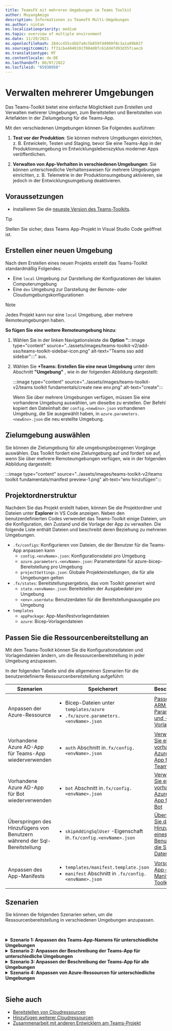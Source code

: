 ```yaml
---
title: TeamsFX mit mehreren Umgebungen im Teams Toolkit
author: MuyangAmigo
description: Informationen zu TeamsFX Multi-Umgebungen
ms.author: nintan
ms.localizationpriority: medium
ms.topic: overview of multiple environment
ms.date: 11/29/2021
ms.openlocfilehash: 284cc455cdbb7a0c5b859fd4909f0c3a1a99b037
ms.sourcegitcommit: ff31cbe4840191f004d8fc61dd4fd93d35fcaecb
ms.translationtype: MT
ms.contentlocale: de-DE
ms.lasthandoff: 06/07/2022
ms.locfileid: "65938950"
---
```

# <a name="manage-multiple-environments"></a>Verwalten mehrerer Umgebungen

 Das Teams-Toolkit bietet eine einfache Möglichkeit zum Erstellen und Verwalten mehrerer Umgebungen, zum Bereitstellen und Bereitstellen von Artefakten in der Zielumgebung für die Teams-App.

 Mit den verschiedenen Umgebungen können Sie Folgendes ausführen:

1. **Test vor der Produktion**: Sie können mehrere Umgebungen einrichten, z. B. Entwickeln, Testen und Staging, bevor Sie eine Teams-App in der Produktionsumgebung im Entwicklungslebenszyklus moderner Apps veröffentlichen.

2. **Verwalten von App-Verhalten in verschiedenen Umgebungen**: Sie können unterschiedliche Verhaltensweisen für mehrere Umgebungen einrichten, z. B. Telemetrie in der Produktionsumgebung aktivieren, sie jedoch in der Entwicklungsumgebung deaktivieren.

## <a name="prerequisite"></a>Voraussetzungen

* Installieren Sie die [neueste Version des Teams-Toolkits](https://marketplace.visualstudio.com/items?itemName=TeamsDevApp.ms-teams-vscode-extension).

> [!TIP]
> Stellen Sie sicher, dass Teams App-Projekt in Visual Studio Code geöffnet ist.

## <a name="create-a-new-environment"></a>Erstellen einer neuen Umgebung

Nach dem Erstellen eines neuen Projekts erstellt das Teams-Toolkit standardmäßig Folgendes:

* Eine `local` Umgebung zur Darstellung der Konfigurationen der lokalen Computerumgebung
* Eine `dev` Umgebung zur Darstellung der Remote- oder Cloudumgebungskonfigurationen

> [!NOTE]
> Jedes Projekt kann nur eine `local` Umgebung, aber mehrere Remoteumgebungen haben.

**So fügen Sie eine weitere Remoteumgebung hinzu**:

1. Wählen Sie in der linken Navigationsleiste die **Option "**:::image type="content" source="../assets/images/teams-toolkit-v2/add-sso/teams-toolkit-sidebar-icon.png" alt-text="Teams sso add sidebar":::" aus.
2. Wählen Sie **+Teams: Erstellen Sie eine neue Umgebung** unter dem Abschnitt **"Umgebung"** , wie in der folgenden Abbildung dargestellt:

   :::image type="content" source="../assets/images/teams-toolkit-v2/teams toolkit fundamentals/create new env.png" alt-text="create":::

   Wenn Sie über mehrere Umgebungen verfügen, müssen Sie eine vorhandene Umgebung auswählen, um dieselbe zu erstellen. Der Befehl kopiert den Dateiinhalt der `config.<newEnv>.json` vorhandenen Umgebung, die Sie ausgewählt haben, in `azure.parameters.<newEnv>.json` die neu erstellte Umgebung.

## <a name="select-target-environment"></a>Zielumgebung auswählen

Sie können die Zielumgebung für alle umgebungsbezogenen Vorgänge auswählen. Das Toolkit fordert eine Zielumgebung auf und fordert sie auf, wenn Sie über mehrere Remoteumgebungen verfügen, wie in der folgenden Abbildung dargestellt:

:::image type="content" source="../assets/images/teams-toolkit-v2/teams toolkit fundamentals/manifest preview-1.png" alt-text="env hinzufügen":::

## <a name="project-folder-structure"></a>Projektordnerstruktur

Nachdem Sie das Projekt erstellt haben, können Sie die Projektordner und Dateien unter **Explorer** in VS Code anzeigen. Neben den benutzerdefinierten Codes verwendet das Teams-Toolkit einige Dateien, um die Konfiguration, den Zustand und die Vorlage der App zu verwalten. Die folgende Liste enthält Dateien und beschreibt deren Beziehung zu mehreren Umgebungen.

* `.fx/configs`: Konfigurieren von Dateien, die der Benutzer für die Teams-App anpassen kann
  * `config.<envName>.json`: Konfigurationsdatei pro Umgebung
  * `azure.parameters.<envName>.json`: Parameterdatei für azure-bicep-Bereitstellung pro Umgebung
  * `projectSettings.json`: Globale Projekteinstellungen, die für alle Umgebungen gelten
* `.fx/states`: Bereitstellungsergebnis, das vom Toolkit generiert wird
  * `state.<envName>.json`: Bereitstellen der Ausgabedatei pro Umgebung
  * `<env>.userdata`: Benutzerdaten für die Bereitstellungsausgabe pro Umgebung
* `templates`
  * `appPackage`: App-Manifestvorlagendateien
  * `azure`: Bicep-Vorlagendateien

## <a name="customize-resource-provision"></a>Passen Sie die Ressourcenbereitstellung an

Mit dem Teams-Toolkit können Sie die Konfigurationsdateien und Vorlagendateien ändern, um die Ressourcenbereitstellung in jeder Umgebung anzupassen.

In der folgenden Tabelle sind die allgemeinen Szenarien für die benutzerdefinierte Ressourcenbereitstellung aufgeführt:

| Szenarien | Speicherort| Beschreibung |
| --- | --- | --- |
| Anpassen der Azure-Ressource | <ul> <li>Bicep-Dateien unter `templates/azure`</li> <li>`.fx/azure.parameters.<envName>.json`</li></ul> | [Passen Sie ARM-Parameter und -Vorlagen an](provision.md#customize-arm-parameters-and-templates) |
| Vorhandene Azure AD-App für Teams-App wiederverwenden | <ul> <li>`auth` Abschnitt in`.fx/config.<envName>.json`</li> </ul> |  [Verwenden Sie eine vorhandene Azure AD-App für Ihre Teams-App](provision.md#use-an-existing-azure-ad-app-for-your-teams-app) |
| Vorhandene Azure AD-App für Bot wiederverwenden | <ul> <li>`bot` Abschnitt in`.fx/config.<envName>.json`</li> </ul> | [Verwenden Sie eine vorhandene Azure AD-App für Ihren Bot](provision.md#use-an-existing-azure-ad-app-for-your-bot) |
| Überspringen des Hinzufügens von Benutzern während der Sql-Bereitstellung | <ul> <li>`skipAddingSqlUser` -Eigenschaft in`.fx/config.<envName>.json`</li> </ul> | [Überspringen Sie das Hinzufügen eines Benutzers für die SQL-Datenbank](provision.md#skip-adding-user-for-sql-database) |
| Anpassen des App-Manifests | <ul> <li>`templates/manifest.template.json`</li> <li>`manifest` Abschnitt in `.fx/config.<envName>.json`</li>  </ul> | [Vorschau des App-Manifests im Toolkit](TeamsFx-preview-and-customize-app-manifest.md)|

## <a name="scenarios"></a>Szenarien

Sie können die folgenden Szenarien sehen, um die Ressourcenbereitstellung in verschiedenen Umgebungen anzupassen.
<br>

<br><details>
<summary><b>Szenario 1: Anpassen des Teams-App-Namens für unterschiedliche Umgebungen </b></summary>

Sie können den Namen `myapp(dev)` der Teams-App für die Standardumgebung `dev` und `myapp(staging)` für die Stagingumgebung `staging`festlegen.

Führen Sie die Schritte zur Anpassung aus:

1. Öffnen Sie die Konfigurationsdatei `.fx/configs/config.dev.json`.
2. Aktualisieren Sie die Eigenschaft des *Manifests > appName-> kurz* auf `myapp(dev)`.

  Die folgenden Aktualisierungen `.fx/configs/config.dev.json` sind erforderlich:

  ```json
  {
      "$schema": "https://aka.ms/teamsfx-env-config-schema",
      "description": "You can customize the TeamsFx config for different environments.   Visit https://aka.ms/teamsfx-env-config to learn more about this.",
      "manifest": {
          "appName": {
              "short": "myapp(dev)"
              ...
          }
      }
      ...
  }
  ```

3. Erstellen Sie eine neue Umgebung, und nennen Sie sie `staging` , wenn sie nicht vorhanden ist.
4. Öffnen Sie die Konfigurationsdatei `.fx/configs/config.staging.json`.
5. Aktualisieren Sie dieselbe Eigenschaft `myapp(staging)`.
6. Führen Sie den Bereitstellungsbefehl für `dev` und `staging` die Umgebung aus, um den App-Namen in Remoteumgebungen zu aktualisieren. Informationen zum Ausführen des Bereitstellungsbefehls mit dem Teams-Toolkit finden Sie [unter "Bereitstellung"](provision.md#provision-using-teams-toolkit).

</details>

<details>
<summary><b>Szenario 2: Anpassen der Beschreibung der Teams-App für unterschiedliche Umgebungen</b></summary>

Sie können verschiedene Teams-App-Beschreibungen für die verschiedenen Umgebungen festlegen:

* Für die Standardumgebung `dev`lautet die Beschreibung `my app description for dev`
* Für die Stagingumgebung `staging`lautet die Beschreibung `my app description for staging`

Führen Sie die Schritte zur Anpassung aus:

1. Öffnen Sie die Konfigurationsdatei `.fx/configs/config.dev.json`.
2. Fügen Sie eine neue Eigenschaft des *Manifests > Beschreibung hinzu, > kurz* mit dem Wert `my app description for dev`.

  Die folgenden Aktualisierungen `.fx/configs/config.dev.json` sind erforderlich:

  ```json
  {
      "$schema": "https://aka.ms/teamsfx-env-config-schema",
      "description": "You can customize the TeamsFx config for different environments.   Visit https://aka.ms/teamsfx-env-config to learn more about this.",
      "manifest": {
          ...
          "description": {
              "short": "`my app description for dev"
              ...
          }
      }
      ...
  }
  ```

3. Erstellen Sie eine neue Umgebung, und nennen Sie sie `staging` , wenn sie nicht vorhanden ist.
4. Öffnen Sie die Konfigurationsdatei `.fx/configs/config.staging.json`.
5. Fügen Sie dieselbe Eigenschaft zu `my app description for staging`hinzu.
6. Öffnen Sie die Manifestvorlage `templates/appPackage/manifest.template.json`der Teams-App.
7. Aktualisieren Sie die Eigenschaft `description > short` so, dass die **variable** verwendet wird, die in der Konfiguration von Dateien mit Schnurrbartsyntax `{{config.manifest.description.short}}`definiert ist.
  
  Die folgenden Aktualisierungen `manifest.template.json` sind erforderlich:

  ```json
  {
    "$schema": "https://developer.microsoft.com/en-us/json-schemas/teams/v1.11/MicrosoftTeams.schema.json",
    "manifestVersion": "1.11",
    "version": "1.0.0",
    ...
    "description": {
      "short": "{{config.manifest.description.short}}", 
      ...
    },
    ...
  }
  ```

8. Führen Sie den Bereitstellungsbefehl für `dev` und `staging` die Umgebung aus, um den App-Namen in Remoteumgebungen zu aktualisieren.

</details>

<details>
<summary><b>Szenario 3: Anpassen der Beschreibung der Teams-App für alle Umgebungen</b></summary>

Sie können die Beschreibung der Teams-App `my app description` für alle Umgebungen festlegen.

Da die Manifestvorlage der Teams-App in allen Umgebungen freigegeben ist, können wir den darin angegebenen Beschreibungswert für unser Ziel aktualisieren:

1. Öffnen Sie die Manifestvorlage `templates/appPackage/manifest.template.json`der Teams-App.
2. Aktualisieren Sie die Eigenschaft `description > short` mit **hartcodierter Zeichenfolge**`my app description`.
  
  Die folgenden Aktualisierungen `manifest.template.json` sind erforderlich:

  ```json
  {
    "$schema": "https://developer.microsoft.com/en-us/json-schemas/teams/v1.11/MicrosoftTeams.schema.json",
    "manifestVersion": "1.11",
    "version": "1.0.0",
    ...
    "description": {
      "short": "my app description",
      ...
    },
    ...
  }

  ```

3. Führen Sie den Bereitstellungsbefehl für **alle** Umgebungen aus, um den App-Namen in Remoteumgebungen zu aktualisieren.

</details>

<details>
<br><summary><b>Szenario 4: Anpassen von Azure-Ressourcen für unterschiedliche Umgebungen</b></summary>
Sie können Azure-Ressourcen für jede Umgebung anpassen, z. B. die Umgebung entsprechend fx/configs/azure.parameters bearbeiten. {env}.json-Datei, um den Namen der Azure-Funktion anzugeben.

Weitere Informationen zu Bicep-Vorlagen- und Parameterdateien finden Sie [unter Bereitstellen von Cloudressourcen](provision.md)
</details>
</br>

## <a name="see-also"></a>Siehe auch

* [Bereitstellen von Cloudressourcen](provision.md)
* [Hinzufügen weiterer Cloudressourcen](add-resource.md)
* [Zusammenarbeit mit anderen Entwicklern am Teams-Projekt](TeamsFx-collaboration.md)

